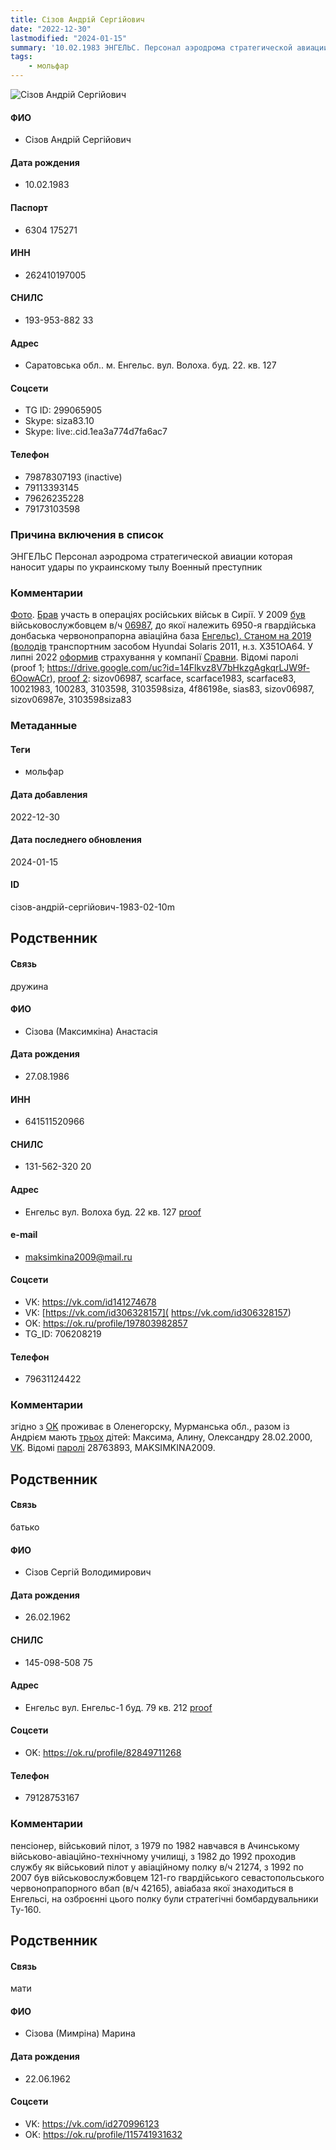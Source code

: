```yaml
---
title: Сізов Андрій Сергійович
date: "2022-12-30"
lastmodified: "2024-01-15"
summary: '10.02.1983 ЭНГЕЛЬС. Персонал аэродрома стратегической авиации которая наносит удары по украинскому тылу. Военный преступник.'
tags: 
    - мольфар
---
```

<!--# pp1-->
<!--## Фигурант-->
<!--### Личные данные-->
<!--#### Фото-->
![Сізов Андрій Сергійович](https://molfar.com/images/optimized/1696948167_2040250333.png)
#### ФИО
- Сізов Андрій Сергійович
#### Дата рождения
- 10.02.1983
#### Паспорт
- 6304 175271
#### ИНН
- 262410197005
#### СНИЛС
- 193-953-882 33
#### Адрес
- Саратовська обл.. м. Енгельс. вул. Волоха. буд. 22. кв. 127
#### Соцсети
- TG ID: 299065905
- Skype: siza83.10
- Skype: live:.cid.1ea3a774d7fa6ac7
#### Телефон
- 79878307193 (inactive)
- 79113393145
- 79626235228
- 79173103598
### Причина включения в список
ЭНГЕЛЬС
Персонал аэродрома стратегической авиации которая наносит удары по украинскому тылу
Военный преступник
### Комментарии
[Фото](https://drive.google.com/uc?id=1eO6jW_lGJdGgGGzurJ56Ic7T1_Hb4eSl). [Брав](https://informnapalm.org/27797-kto-bombit-grazhdanskih-v-sirii-lichnye-dannye-116-ofitserov-vks-rf-infografika/) участь в операціях російських військ в Сирії. У 2009 [був](https://drive.google.com/uc?id=1a1vmZKkVyPkf6Zd9RB-GIqLef6glTANa) військовослужбовцем в/ч [06987](https://sbis.ru/contragents/6449017963/644901001), до якої належить 6950-я гвардійська донбаська червонопрапорна авіаційна база [Енгельс). Станом на 2019 (володів](https://drive.google.com/uc?id=1SeQUKMQYyCLJKaXErefEehEebBFOdvHZ) транспортним засобом Hyundai Solaris 2011, н.з. Х351ОА64. У липні 2022 [оформив](https://drive.google.com/uc?id=14Gsi5kcavaMEM41BPsExHSdG_fas_N5I) страхування у компанії [Сравни](https://www.sravni.ru/). Відомі паролі (proof 1; https://drive.google.com/uc?id=14Flkvz8V7bHkzgAgkqrLJW9f-6OowACr), [proof 2](https://drive.google.com/uc?id=1TgzmmYa5rFyQm-HFAZW4-Juqf6kJKc_6): sizov06987, scarface, scarface1983, scarface83, 10021983, 100283, 3103598, 3103598siza, 4f86198e, sias83, sizov06987, sizov06987e, 3103598siza83
### Метаданные
#### Теги
- мольфар
#### Дата добавления
2022-12-30
#### Дата последнего обновления
2024-01-15
#### ID
сізов-андрій-сергійович-1983-02-10m
## Родственник
<!--### Личные данные-->
#### Связь
дружина
#### ФИО
- Сізова (Максимкіна) Анастасія
#### Дата рождения
- 27.08.1986
#### ИНН
- 641511520966
#### СНИЛС
- 131-562-320 20
#### Адрес
- Енгельс вул. Волоха буд. 22 кв. 127 <a href="https://drive.google.com/uc?id=1QjRw3MPEwx1kuZZnxx7d4Lzbt-EmuNvu" target="\_blank" rel="noopener noreferrer nofollow">proof</a>
#### e-mail
- maksimkina2009@mail.ru
#### Соцсети
- VK: <https://vk.com/id141274678>
- VK:  [https://vk.com/id306328157](      https://vk.com/id306328157)
- OK: <https://ok.ru/profile/197803982857>
- TG\_ID: 706208219
#### Телефон
- 79631124422
### Комментарии
згідно з [OK](https://drive.google.com/uc?id=1DTPG_77dVXUHvxkVLbkOlnj1ZCzWicbB) проживає в Оленегорску, Мурманська обл., разом із Андрієм мають [трьох](https://drive.google.com/uc?id=1O4Y5dxTZFiNgGe9WYtRfwax_iy_tjfii) дітей: Максима, Алину, Олександру 28.02.2000, [VK](https://vk.com/id736007960). Відомі [паролі](https://drive.google.com/uc?id=1B_3P6jqEO290p9pvLRE6unOqI1j6PTi4) 28763893, MAKSIMKINA2009.
## Родственник
<!--### Личные данные-->
#### Связь
батько
#### ФИО
- Сізов Сергій Володимирович
#### Дата рождения
- 26.02.1962
#### СНИЛС
- 145-098-508 75
#### Адрес
- Енгельс вул. Енгельс-1 буд. 79 кв. 212 <a href="https://drive.google.com/uc?id=1I\_VoVLT2aKwAgoPhMIXKjK6ajce3vyk7" target="\_blank" rel="noopener noreferrer nofollow">proof</a>
#### Соцсети
- OK: <https://ok.ru/profile/82849711268>
#### Телефон
- 79128753167
### Комментарии
пенсіонер, військовий пілот, з 1979 по 1982 навчався в Ачинському військово-авіаційно-технічному училищі, з 1982 до 1992 проходив службу як військовий пілот у авіаційному полку в/ч 21274, з 1992 по 2007 був військовослужбовцем 121-го гвардійського севастопольського червонопрапорного вбап (в/ч 42165), авіабаза якої знаходиться в Енгельсі, на озброєнні цього полку були стратегічні бомбардувальники Ту-160.
## Родственник
<!--### Личные данные-->
#### Связь
мати
#### ФИО
- Сізова (Мимріна) Марина
#### Дата рождения
- 22.06.1962
#### Соцсети
- VK: <https://vk.com/id270996123>
- OK: <https://ok.ru/profile/115741931632>
<!--## END;-->
